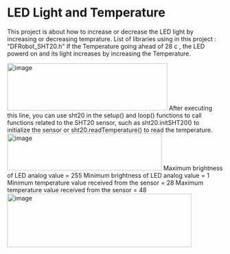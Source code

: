 # LED Light and Temperature

This project is about how to increase or decrease the LED light by increasing or decreasing temprature.
List of libraries using in this project :
"DFRobot_SHT20.h"
If the Temperature going ahead of 28 c , the LED powerd on and its light increases by increasing the Temperature.

<img width="373" height="110" alt="image" src="https://github.com/user-attachments/assets/1d95865b-1877-4e47-b8c3-79b4bf621309" />
After executing this line, you can use sht20 in the setup() and loop() functions to call functions related to the SHT20 sensor, such as sht20.initSHT20() to initialize the sensor or sht20.readTemperature() to read the temperature.
<img width="360" height="86" alt="image" src="https://github.com/user-attachments/assets/b029ddbc-6bda-40fc-97e8-e5aa8a80b15c" />
Maximum brightness of LED analog value = 255 
Minimum brightness of LED analog value = 1
Minimum temperature value received from the sensor = 28
Maximum temperature value received from the sensor = 48
<img width="429" height="125" alt="image" src="https://github.com/user-attachments/assets/994fd7b5-dd2f-455f-bb7f-ac2efd0016ed" />
